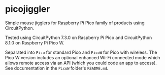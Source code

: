 # picojiggler

Simple mouse jigglers for Raspberry Pi Pico family of products using CircuitPython.

Tested using CircuitPython 7.3.0 on Raspberry Pi Pico and CircuitPython 8.1.0 on Raspberry Pi Pico W.

Separated into `Pico` for standard Pico and `PicoW` for Pico with wireless. The Pico W version includes an optional enhanced Wi-Fi connected mode which allows remote access via an API (which you could code an app to access). See documentation in the `PicoW` folder's `README.md`.